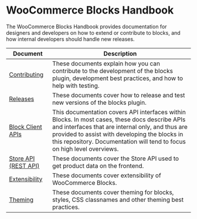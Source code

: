 # WooCommerce Blocks Handbook

The WooCommerce Blocks Handbook provides documentation for designers and developers on how to extend or contribute to blocks, and how internal developers should handle new releases.

| Document                                          | Description                                                                                                                                                                                                                                                                     |
| ------------------------------------------------- | ------------------------------------------------------------------------------------------------------------------------------------------------------------------------------------------------------------------------------------------------------------------------------- |
| [Contributing](contributors/getting-started.md)   | These documents explain how you can contribute to the development of the blocks plugin, development best practices, and how to help with testing.                                                                                                                               |
| [Releases](releases/readme.md)                    | These documents cover how to release and test new versions of the blocks plugin.                                                                                                                                                                                                |
| [Block Client APIs](block-client-apis/README.md)  | This documentation covers API interfaces within Blocks. In most cases, these docs describe APIs and interfaces that are internal only, and thus are provided to assist with developing the blocks in this repository. Documentation will tend to focus on high level overviews. |
| [Store API (REST API)](../src/StoreApi/README.md) | These documents cover the Store API used to get product data on the frontend.                                                                                                                                                                                                   |
| [Extensibility](extensibility/README.md)          | These documents cover extensibility of WooCommerce Blocks.                                                                                                                                                                                                                      |
| [Theming](theming/README.md)                      | These documents cover theming for blocks, styles, CSS classnames and other theming best practices.                                                                                                                                                                              |

